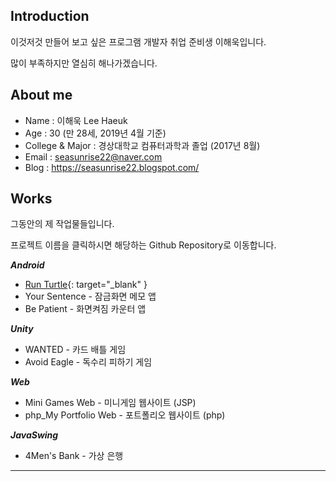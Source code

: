 ## Introduction
이것저것 만들어 보고 싶은 프로그램 개발자 취업 준비생 이해욱입니다.

많이 부족하지만 열심히 해나가겠습니다.

## About me
- Name : 이해욱 Lee Haeuk
- Age : 30 (만 28세, 2019년 4월 기준)
- College & Major : 경상대학교 컴퓨터과학과 졸업 (2017년 8월) 
- Email : seasunrise22@naver.com
- Blog : https://seasunrise22.blogspot.com/

## Works
그동안의 제 작업물들입니다.

프로젝트 이름을 클릭하시면 해당하는 Github Repository로 이동합니다.  

***Android***
- [Run Turtle](https://github.com/seasunrise22/android-RunTurtle){: target="_blank" }
- Your Sentence - 잠금화면 메모 앱
- Be Patient - 화면켜짐 카운터 앱

***Unity***
 - WANTED - 카드 배틀 게임
 - Avoid Eagle - 독수리 피하기 게임
 
***Web***
- Mini Games Web - 미니게임 웹사이트 (JSP)
- php_My Portfolio Web - 포트폴리오 웹사이트 (php)

***JavaSwing***
- 4Men's Bank - 가상 은행
---
